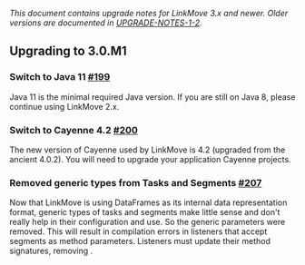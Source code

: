 _This document contains upgrade notes for LinkMove 3.x and newer. Older versions are documented in
[UPGRADE-NOTES-1-2](./UPGRADE-NOTES-1-to-2.md)._

## Upgrading to 3.0.M1

### Switch to Java 11 [#199](https://github.com/nhl/link-move/issues/199)
Java 11 is the minimal required Java version. If you are still on Java 8, please continue using LinkMove 2.x.

### Switch to Cayenne 4.2 [#200](https://github.com/nhl/link-move/issues/200)
The new version of Cayenne used by LinkMove is 4.2 (upgraded from the ancient 4.0.2). You will need to upgrade
your application Cayenne projects.

### Removed generic types from Tasks and Segments [#207](https://github.com/nhl/link-move/issues/207)
Now that LinkMove is using DataFrames as its internal data representation format, generic types of tasks and segments
make little sense and don't really help in their configuration and use. So the generic parameters were removed. This
will result in compilation errors in listeners that accept segments as method parameters. Listeners must update their 
method signatures, removing <T>.